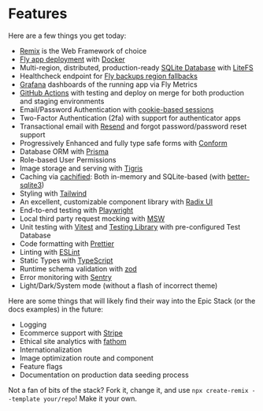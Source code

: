 # Features

Here are a few things you get today:

- [Remix](https://remix.run/) is the Web Framework of choice
- [Fly app deployment](https://fly.io/) with [Docker](https://www.docker.com/)
- Multi-region, distributed, production-ready
  [SQLite Database](https://sqlite.org/) with
  [LiteFS](https://fly.io/docs/litefs/)
- Healthcheck endpoint for
  [Fly backups region fallbacks](https://fly.io/docs/reference/configuration/#services-http_checks)
- [Grafana](https://fly-metrics.net/) dashboards of the running app via Fly
  Metrics
- [GitHub Actions](https://github.com/features/actions) with testing and deploy
  on merge for both production and staging environments
- Email/Password Authentication with
  [cookie-based sessions](https://remix.run/utils/sessions#md-createcookiesessionstorage)
- Two-Factor Authentication (2fa) with support for authenticator apps
- Transactional email with [Resend](https://resend.com/) and forgot
  password/password reset support
- Progressively Enhanced and fully type safe forms with
  [Conform](https://conform.guide/)
- Database ORM with [Prisma](https://prisma.io/)
- Role-based User Permissions
- Image storage and serving with [Tigris](https://www.tigrisdata.com/)
- Caching via [cachified](https://npm.im/@epic-web/cachified): Both in-memory
  and SQLite-based (with
  [better-sqlite3](https://github.com/WiseLibs/better-sqlite3))
- Styling with [Tailwind](https://tailwindcss.com/)
- An excellent, customizable component library with
  [Radix UI](https://www.radix-ui.com/)
- End-to-end testing with [Playwright](https://playwright.dev/)
- Local third party request mocking with [MSW](https://mswjs.io/)
- Unit testing with [Vitest](https://vitest.dev/) and
  [Testing Library](https://testing-library.com/) with pre-configured Test
  Database
- Code formatting with [Prettier](https://prettier.io/)
- Linting with [ESLint](https://eslint.org/)
- Static Types with [TypeScript](https://typescriptlang.org/)
- Runtime schema validation with [zod](https://zod.dev/)
- Error monitoring with [Sentry](https://sentry.io/welcome/)
- Light/Dark/System mode (without a flash of incorrect theme)

Here are some things that will likely find their way into the Epic Stack (or the
docs examples) in the future:

- Logging
- Ecommerce support with [Stripe](https://stripe.com/)
- Ethical site analytics with [fathom](https://usefathom.com/)
- Internationalization
- Image optimization route and component
- Feature flags
- Documentation on production data seeding process

Not a fan of bits of the stack? Fork it, change it, and use
`npx create-remix --template your/repo`! Make it your own.
